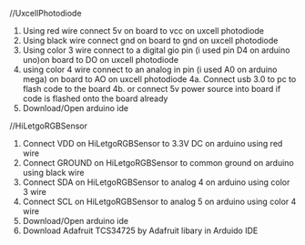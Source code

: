 //UxcellPhotodiode
1. Using red wire connect 5v on board to vcc on uxcell photodiode
2. Using black wire connect gnd on board to gnd on uxcell photodiode
3. Using color 3 wire connect to a digital gio pin (i used pin D4 on arduino uno)on board to DO on uxcell photodiode
4. using color 4 wire connect to an analog in pin (i used  A0 on arduino mega) on board to AO on uxcell photodiode
4a. Connect usb 3.0 to pc to flash code to the board
4b. or connect 5v power source into board if code is flashed onto the board already
5. Download/Open arduino ide

//HiLetgoRGBSensor
1. Connect VDD on HiLetgoRGBSensor to 3.3V DC on arduino using red wire
2. Connect GROUND on HiLetgoRGBSensor to common ground on arduino using black wire
3. Connect SDA on HiLetgoRGBSensor to analog 4 on arduino using color 3 wire
4. Connect SCL on HiLetgoRGBSensor to analog 5 on arduino using color 4 wire
5. Download/Open arduino ide
6. Download Adafruit TCS34725 by Adafruit libary in Arduido IDE